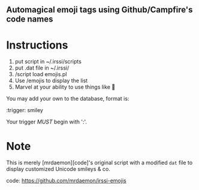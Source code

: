 Automagical emoji tags using Github/Campfire's code names
---------------------------------------------------------

# Instructions

 1. put script in ~/.irssi/scripts
 2. put .dat file in ~/.irssi/
 3. /script load emojis.pl
 4. Use /emojis to display the list
 5. Marvel at your ability to use things like :shit:

You may add your own to the database, format is:

  :trigger:
  smiley

Your trigger *MUST* begin with ':'.

# Note

This is merely [mrdaemon][code]'s original script with a modified `dat`
file to display customized Unicode smileys & co.

code: https://github.com/mrdaemon/irssi-emojis
